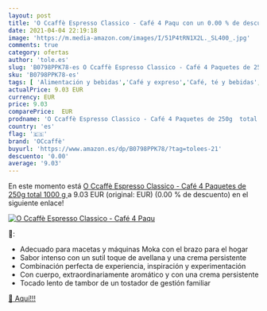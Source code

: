 ```yaml
---
layout: post
title: 'O Ccaffè Espresso Classico - Café 4 Paqu con un 0.00 % de descuento'
date: 2021-04-04 22:19:18
image: 'https://m.media-amazon.com/images/I/51P4tRN1X2L._SL400_.jpg'
comments: true
category: ofertas
author: 'tole.es'
slug: 'B0798PPK78-es O Ccaffè Espresso Classico - Café 4 Paquetes de 250g total...'
sku: 'B0798PPK78-es'
tags: [ 'Alimentación y bebidas','Café y expreso','Café, té y bebidas','Cápsulas de café','café','occaffè', ]
actualPrice: 9.03 EUR
currency: EUR
price: 9.03
comparePrice:  EUR
prodname: 'O Ccaffè Espresso Classico - Café 4 Paquetes de 250g  total 1000 g '
country: 'es'
flag: '🇪🇸'
brand: 'OCcaffè'
buyurl: 'https://www.amazon.es/dp/B0798PPK78/?tag=tolees-21'
descuento: '0.00'
average: '9.03'
---
```


En este momento está [O Ccaffè Espresso Classico - Café 4 Paquetes de 250g  total 1000 g ](https://www.amazon.es/dp/B0798PPK78/?tag=tolees-21) a 9.03 EUR (original:  EUR) (0.00 %  de descuento) en el siguiente enlace!

[![O Ccaffè Espresso Classico - Café 4 Paqu](https://m.media-amazon.com/images/I/51P4tRN1X2L._SL400_.jpg)](https://www.amazon.es/dp/B0798PPK78/?tag=tolees-21)

🔎:

- Adecuado para macetas y máquinas Moka con el brazo para el hogar
- Sabor intenso con un sutil toque de avellana y una crema persistente
- Combinación perfecta de experiencia, inspiración y experimentación
- Con cuerpo, extraordinariamente aromático y con una crema persistente
- Tocado lento de tambor de un tostador de gestión familiar

[🛒 Aquí!!!](https://www.amazon.es/dp/B0798PPK78/?tag=tolees-21)
